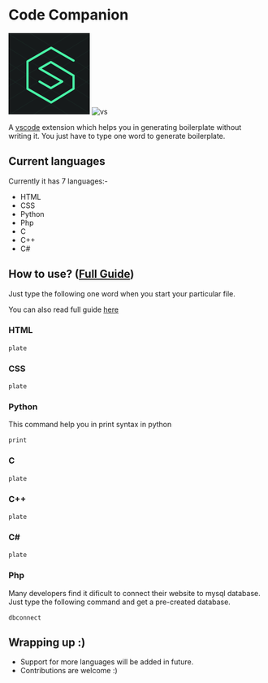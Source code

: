 # Code Companion

![logo](./img/logo.png)
![vs](https://code.visualstudio.com/assets/branding/app-icon.png)

A [vscode](https://code.visualstudi.com) extension which helps you in generating boilerplate without writing it. You just have to type one word to generate boilerplate.

## Current languages

Currently it has 7 languages:-

- HTML
- CSS
- Python
- Php
- C
- C++
- C#

## How to use? ([Full Guide](/vsc-extension-quickstart.md))

Just type the following one word when you start your particular file.

You can also read full guide [here](/vsc-extension-quickstart.md)

### HTML

```
plate
```

### CSS

```
plate
```

### Python

This command help you in print syntax in python

```
print
```

### C

```
plate
```

### C++

```
plate
```

### C#

```
plate
```

### Php

Many developers find it dificult to connect their website to mysql database. Just type the following command and get a pre-created database.

```
dbconnect
```

## Wrapping up :)

- Support for more languages will be added in future.
- Contributions are welcome :)
